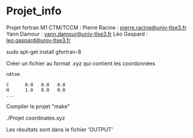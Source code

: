 # Projet_info

Projet fortran M1 CTM/TCCM :
	Pierre Racine : pierre.racine@univ-tlse3.fr
	Yann Damour   : yann.damour@univ-tlse3.fr
	Léo Gaspard   : leo.gaspard@univ-tlse3.fr


sudo apt-get install gfortran-8

Créer un fichier au format .xyz qui contient les coordonnées

	nAtom

    C      0.0   0.0   0.0
    H      1.0   0.0   0.0
    ...


Compiler le projet "make"

./Projet coordinates.xyz


Les résultats sont dans le fichier 'OUTPUT'

